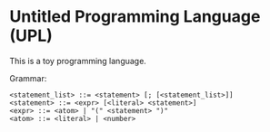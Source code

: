 # Untitled Programming Language (UPL)

This is a toy programming language.

Grammar:

```
<statement_list> ::= <statement> [; [<statement_list>]]
<statement> ::= <expr> [<literal> <statement>]
<expr> ::= <atom> | "(" <statement> ")"
<atom> ::= <literal> | <number>
```
